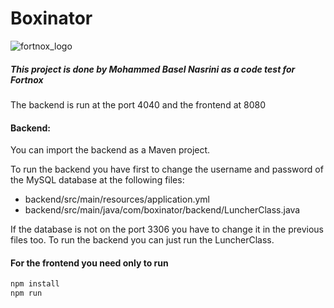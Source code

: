 # Boxinator

![fortnox_logo](https://www.fortnox.se/wp-content/themes/fortnox2017/image/loggo/fortnox_logo_svart.svg)

##### This project is done by Mohammed Basel Nasrini as a code test for Fortnox 
The backend is run at the port 4040 and the frontend at 8080

#### Backend:
You can import the backend as a Maven project.

To run the backend you have first to change the username and password of the MySQL database at the following files:
 - backend/src/main/resources/application.yml
 - backend/src/main/java/com/boxinator/backend/LuncherClass.java

If the database is not on the port 3306 you have to change it in the previous files too.
To run the backend you can just run the LuncherClass.

#### For the frontend you need only to run
```sh
npm install
npm run
```
